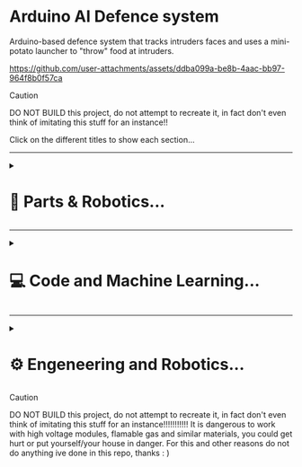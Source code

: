 # Arduino AI Defence system
Arduino-based defence system that tracks intruders faces and uses a mini-potato launcher to "throw" food at intruders.

https://github.com/user-attachments/assets/ddba099a-be8b-4aac-bb97-964f8b0f57ca

> [!CAUTION]  
> DO NOT BUILD this project, do not attempt to recreate it, in fact don't even think of imitating this stuff for an instance!!

Click on the different titles to show each section...


---

<details style="margin-bottom: 1px;" > 
  <summary><h1> 🔋 Parts & Robotics... </h2></summary>
  <p align="left">
     <img align="right" src="media/aifs-pic1.jpg" width="500" />

The 3d files are located in the `3d files` folder. Remember that you can get most of these parts on Aliexpress for very cheap prices.

##### - Robotic parts:
- PC and 3d printer;
- 2 SG90 servo motors;
- 1 MG996R servo motor;
- 1 Stepper motor 28BYJ-48 + control module;
- Any Arduino Board (im using Uno);
- Arduino Breadboard (or solder the cables);
- 1 relay module + 3-9v battery;
- 1 High voltage generator (3-7v input : 50kv output);
- Small speaker (not required);
- Led light bulbs (not required);
- Laser pointer (not required)
- Jumpers, cables, screws, tape, hot glue and other stuff;

##### - Non-robotic parts:  
- 1 needle; <img align="right" src="media/aifs-gaz.jpg" width="500" />
- 1 lighter;
- Empty shampoo bottle;
- Long pvc pipe that fits in the bottle;
- Short metal pipe that fits on the outside of the pvc pipe (i took one out of an e-cig);
- Grapes or any small (but soft) fruits that fit into the pipe;

##### - Alternatively, if you want to run this project anywhere:
- Replace the PC and the Arduino Controller with a raspberry pi (at least raspberry 3 imo);
- Usb camera;
- 5v output Powerbank;
- Screen/LCD display OR Old phone (with hdmi to usb streaming cable); 

#### - Assembly

- First you need to hot-glue the pvc pipe to the shampoo bottle, that will be the combustion chamber. Then make a small hole on the bottom of the shampoo bottle using the needle, this hole will fit the hv generator cables and the small tube of the lighter which will inject gas into the chamber. Then struck the needle in between the pipe so that if anything falls from the open end of the pipe it won't enter the combustion chamber. 
- Then print all the 3d printed parts and assemble them, the second_arm_holder goes onto the metal pipe, the main arm holder goes onto the main pvc pipe (attached to the chamber), the lighter and the mg996R servo go on the lighter_holder; you will have to hot glue the mag to the main arm, leaving a little bit of space for the metal pipe to slide underneath it and the payloads to fall, the rest is self explanatory.
- Finally put all the robotic modules at their respective place, attach all the pins to the Arduino Uno and the uno to your pc. I hate soldering so i used a breadboard to share the vcc and gnd pins of my arduino uno. Because the modules require a lot of power i strongly reccomend to use 2 lithium batteries (3.8mah 4.2v) and a buck converter set to 5v like i did in my [spider robot](https://github.com/Hue-Jhan/Arduino-Spider-Bot) project.

  </p>
  
</details>

---

<details style="margin-bottom: 1px;" > 
  <summary><h1> 💻 Code and Machine Learning... </h2></summary>
  <p align="left">

This system is based on the Haarscade model, which has to be trained first, i explained the way this model works on [my previous repo](https://github.com/Hue-Jhan/AI-Face-Recognition-n-Tracking), it's divided in 2 codes, what it does is simply detecting and training on faces using a locally stored "binary pattern histogram" model called Haarscade, made by a German professor. This algorithm recognizes patterns in grey-scale images (taken previously) to detect faces, and the rest of the code starts tracking them. It also detects hostile faces if they are not associated with a pre-made user. Here are the all the codes explained:


<img align="right" src="media/targetfootage.gif" width="500" />

#### - Data Collect.py 
The first code takes 500 pics and inserts them into the datasets folder, they are associated to a specific user. It detects the faces using the haarscade model after putting the pics in a grey-scale format.

#### - Training Demo.py
The second code trains on the previously taken images, more precisely it opens all the previously taken pictures, and for every id (user) it tries to fetch the face unique patterns and stores them into a ```Trainer.yml``` file.

#### - Defense System.py 1/3 (tracking system)
The actual tracking implemented in the ```defense-system.py``` is more complex, the camera constantly takes pictures and tries to detect faces in them, if a face is associated to a user, it keeps getting tracked until it disappears for 1 second, if a face remains unknown for over 2.5 seconds it's recognized as a hostile face, and its coorinates will then be sent to the motors, here is a more detailed explanation:

- Every second the camera takes various pictures (CV2 library, camera displayed on a custom image), if a face is found, the system will then check if the patterns of the face match the ones of any of the known users (located in Trainer.yml file), this "predictment" has a confidence level which tells us how likely a face is an actual known user's face.

- If the confidence level is above a certain level (it is reccomended to raise this level only after training lots of images, default is set to 55 but raise it if the faces are far away from the camera, as the model is not precise at longer distances) then a timer will start, if the confidence remains high for 2.5 seconds straight (without a single failure) then the system will add that face to a ```permanent faces``` list and won't try to recognize it anymore as it highly likely that the person matches the associated user. 

- The face will then be tracked until it disappears for over 1 second (and gets removed from the list), this is done because the algorithm isnt perfect and sometimes for a split second it wont recognize the face, this is due to a slight change in lighting, position, or whatever, therefore if a face isnt recognized for a short moment, for example if the user turns around, the tracking wont be lost and wont have to restart again.

- If the confidence is below a certain level, the face will simply be named "Unknown", if a face is unknown for over 2.5 seconds it's most likely that the person is an intruder, therefore the face is added to a ```permanent hostile``` list and will receive a heavy punishment. The system will start a sniper-like precise tracking and will fetch the exact coordinates of the face, the coorinates are based on the frame width of the camera, therefore if you use a different camera than me, then you will have to set some stuff on your own.

- The hostile face is lost after 1 second of no detection, meaning the intruder is probably gone, which means it's then removed from the hostile list and the face recognizer algorithm will start again. The code ends if u press "q".

#### - Defense System.py 2/3 (Arduino Board)

First of all i'm gonna use PyMata library as PyFirmata is difficult to use with a Stepper motor, also there might be an error when sending signals to the Stepper motor but that can be easily resolved looking it up on google. You will have to upload the standard Pymata library on your Arduino to make it able to communicate with your pc. <img align="right" src="media/track.gif" width="500" />

Before the actual code several things need to be setup: the board, the Stepper motor pins, steps and variables, the Servo motors pins, the relay, the camera, the face-recognizer related modules, and of course all the paths and other variables. If you are using a different camera setup than me (for example an external usb camera) you might have to change some things like the cv2 library commands, ex: ```video = cv2.VideoCapture(0)```. 

You might also have issues establishing the com port but that's also easily solvable by googling the problem. 

If you are using a raspberry pi you will need to change lots of stuff like the way the camera sends signal or the PyMata library, in the future i will probably upload a code for the raspberry pi version of the entire system but because i only have a raspberry pi 3b+, training the model might be slow and overall difficult.

#### - Defense System.py 3/3 (Motors and modules control)

- The first Servo motor controls the top to bottom movement of the system, its controlled by the ```ServoPoint function```, this function uses numpy library to calculate the right angle given the coordinates of the face, the width of the camera frame, and the a given "angle range", which i set to 45/125 as default.
- The Stepper motor controls the movements from left to right (x axis) of the defense system, its movement is controlled by the ```StepperPoint function```, because stepper motors work differently from servo motors, i had to use a different approach: first of all the starting point is calculated as the middle point between the furthest point to the left and the furthest from the right that the stepper can reach (technically stepper motor can rotate 360° as many times as they want, that's why i had to set these boundaries and start rotating the motor from them), second of all we calculate the angle we must reach based on the x coordinates, the width of the frame and the overall angle range (must be 180°). Then using this angle we calculate the amount of steps needed to reach that spot (considering also a thresold to avoid small changes every time) and we move the stepper to match those steps. Finally we update the current steps in order to update the starting position for the next cycle. The picture on top of this header shows the motors following my face in a early stage of this project, i was using my pc camera. 
- The second SG90 servo and MG996R servo are used respectively to reload the food and to recharge the gas, they are controlled by the  ```gasRecharge``` and the ```shootLoad``` funtion (which also controls the relay), the reload servo is normally set to its furthest point to the left (180°), when its time to reload the payload it will be moved to the right to allow the next piece of food to fall in the chamber, and then will go back to its original position to the left in order to cover the chamber. The gas recharge motor does pretty much the same movements, it holds for a second the button that pushes out the gas out of the lighter, and goes back to its starting position.
- The relay is controlled by the same function, and it simply turns on the high voltage generator which will cause the combustion chamber to launch the payload.

  </p>
  
</details>

---

<details style="margin-bottom: 1px;" > 
  <summary><h1> ⚙ Engeneering and Robotics... </h1></summary>
  <p align="left">

The system is basically just an automated potato launcher but for smaller and softer fruits like grapes, you can find the 3d files in the ```3d files``` folder, i used Pla+ on my Anycubik kobra2 3d printer

#### - Launcher

The launcher works by incjecting gas from the lighter (remove the zapping system first tho) in the combustion chamber (empty shampoo bottle) through a small hole at the bottom of the bottle (on the opposite side of the opening cap), you will have to insert the cables of the high voltage generator there too, when the gas is lit by the high voltage generator, it quickly expands and whatever is at the other end of the bottle (where the cap was in the first place) gets quickly pushed away, if you add a pvc pipe at the end, the range and the precision of the projectile will greatly increase. I explained some stuff about the hv generator on 2 of my previous repos, the [timer](https://github.com/Hue-Jhan/Arduino-Taser-Timer) and the [spider robot](https://github.com/Hue-Jhan/Arduino-Spider-Bot)

This angle range must be modified based on real life conditions, for example if the system and the camera are far away from the face, the angle will have to be smaller (like 70/100) because a light change in the angle will result in a huge difference in the overall path of the projectile (if the distance is long enough). <img align="right" src="media/reloader.gif" width="500" />

#### - Reloader

The reloading system simply consists in a servo that slides a metal chamber onto the main (smaller) cannon pipe, when the metal pipe covers the main pipe, the cannon is able to "launch" the payload, after the "launch", the metal chamber slides to the right uncovering a hole in the pipe, the next payload will fall into that hole because the metal pipe won't be holding it anymore, and finally the metal pipe will go back to its original position covering the hole and preparing the system for the next launch.


#### - Testing

Because the oxygen to gas ratio is like 90% to 10% the combustion doesn't go off smoothly, or at all sometimes because pouring that specific amount of gas into a small chamber like that is very hard, which means this entire project is useless. I'd have to replace the chamber with a bigger one but that's not a good idea for 100 different and obvious reasons... here is a test i made against an apple:

<img align="right" src="media/" width="500" />
<img align="right" src="media/" width="500" />



  </p>
  
</details>


> [!CAUTION]  
> DO NOT BUILD this project, do not attempt to recreate it, in fact don't even think of imitating this stuff for an instance!!!!!!!!!!!
> It is dangerous to work with high voltage modules, flamable gas and similar materials, you could get hurt or put yourself/your house in danger. For this and other reasons do not do anything ive done in this repo, thanks : ) 

